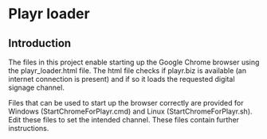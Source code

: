 Playr loader
============

Introduction
------------
The files in this project enable starting up the Google Chrome browser using the playr_loader.html file.
The html file checks if playr.biz is available (an internet connection is present) and if so it loads
the requested digital signage channel. 

Files that can be used to start up the browser correctly are 
provided for Windows (StartChromeForPlayr.cmd) and Linux (StartChromeForPlayr.sh). Edit these files
to set the intended channel. These files contain further instructions.  
